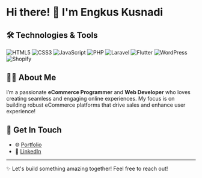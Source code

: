 # Hi there! 👋 I'm Engkus Kusnadi

## 🛠️ Technologies & Tools
![HTML5](https://img.shields.io/badge/HTML5-E34F26?style=flat&logo=html5&logoColor=white)
![CSS3](https://img.shields.io/badge/CSS3-1572B6?style=flat&logo=css3&logoColor=white)
![JavaScript](https://img.shields.io/badge/JavaScript-F7DF1E?style=flat&logo=javascript&logoColor=black)
![PHP](https://img.shields.io/badge/PHP-777BB4?logo=php&logoColor=white)
![Laravel](https://img.shields.io/badge/Laravel-2e2e2e?logo=laravel)
![Flutter](https://img.shields.io/badge/Flutter-02569B?style=flat&logo=flutter&logoColor=white)
![WordPress](https://img.shields.io/badge/WordPress-%2321759B.svg?logo=wordpress&logoColor=white)
![Shopify](https://img.shields.io/badge/Shopify-96BF48?style=flat&logo=shopify&logoColor=white)

## 👨‍💻 About Me
I’m a passionate **eCommerce Programmer** and **Web Developer** who loves creating seamless and engaging online experiences. My focus is on building robust eCommerce platforms that drive sales and enhance user experience!

## 🚀 Get In Touch
- 🌐 [Portfolio](https://gurututorku.com)
- 💼 [LinkedIn](https://www.linkedin.com/in/engkuskusnadi)

 <!-- 
<details>
<summary>🎨 My GitHub Stats</summary>
<br>
![Your GitHub Stats](https://github-readme-stats.vercel.app/api?username=engkuskusnadi&show_icons=true&theme=radical)
</details>
 -->

---

✨ Let's build something amazing together! Feel free to reach out! 
